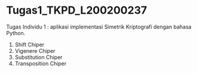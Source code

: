 # Tugas1_TKPD_L200200237
Tugas Individu 1 : aplikasi implementasi Simetrik Kriptografi dengan bahasa Python.
1. Shift Chiper
2. Vigenere Chiper
3. Substitution Chiper
4. Transposition Chiper
